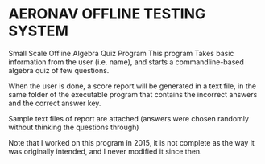 # AERONAV OFFLINE TESTING SYSTEM 
Small Scale Offline Algebra Quiz Program
This program Takes basic information from the user (i.e. name), and starts a commandline-based algebra quiz of few questions.

When the user is done, a score report will be generated in a text file, in the same folder of the executable program that contains the incorrect answers and the correct answer key.

Sample text files of report are attached (answers were chosen randomly without thinking the questions through)

Note that I worked on this program in 2015, it is not complete as the way it was originally intended, and I never modified it since then.
